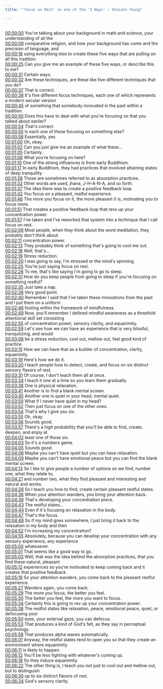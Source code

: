 ```yaml
---
title: "'Focus on Rest' as one of the '5 Ways' ~ Shinzen Young"

---
```

<br>[00:00:00](https://www.youtube.com/watch?v=MPxZYN-Z2-I&t=0)   You're talking about your background in math and science, your understanding of all the 
<br>[00:00:09](https://www.youtube.com/watch?v=MPxZYN-Z2-I&t=9)   comparative religion, and how your background has come and the precision of language, and 
<br>[00:00:18](https://www.youtube.com/watch?v=MPxZYN-Z2-I&t=18)   using everything else to create these five ways that are pulling on all this tradition. 
<br>[00:00:25](https://www.youtube.com/watch?v=MPxZYN-Z2-I&t=25)   Can you give me an example of these five ways, or describe this to me? 
<br>[00:00:31](https://www.youtube.com/watch?v=MPxZYN-Z2-I&t=31)   Certain ways. 
<br>[00:00:32](https://www.youtube.com/watch?v=MPxZYN-Z2-I&t=32)   Are these techniques, are these like five different techniques that you do? 
<br>[00:00:37](https://www.youtube.com/watch?v=MPxZYN-Z2-I&t=37)   That is correct. 
<br>[00:00:38](https://www.youtube.com/watch?v=MPxZYN-Z2-I&t=38)   It's five different focus techniques, each one of which represents a modern secular version 
<br>[00:00:45](https://www.youtube.com/watch?v=MPxZYN-Z2-I&t=45)   of something that somebody innovated in the past within a tradition. 
<br>[00:00:50](https://www.youtube.com/watch?v=MPxZYN-Z2-I&t=50)   Does this have to deal with what you're focusing on that you talked about earlier? 
<br>[00:00:54](https://www.youtube.com/watch?v=MPxZYN-Z2-I&t=54)   That's correct. 
<br>[00:00:55](https://www.youtube.com/watch?v=MPxZYN-Z2-I&t=55)   Is each one of these focusing on something else? 
<br>[00:00:58](https://www.youtube.com/watch?v=MPxZYN-Z2-I&t=58)   Essentially, yes. 
<br>[00:01:00](https://www.youtube.com/watch?v=MPxZYN-Z2-I&t=60)   Oh, okay. 
<br>[00:01:02](https://www.youtube.com/watch?v=MPxZYN-Z2-I&t=62)   Can you just give me an example of what these... 
<br>[00:01:05](https://www.youtube.com/watch?v=MPxZYN-Z2-I&t=65)   Certainly. 
<br>[00:01:06](https://www.youtube.com/watch?v=MPxZYN-Z2-I&t=66)   What you're focusing on here? 
<br>[00:01:10](https://www.youtube.com/watch?v=MPxZYN-Z2-I&t=70)   One of the strong influences is from early Buddhism. 
<br>[00:01:17](https://www.youtube.com/watch?v=MPxZYN-Z2-I&t=77)   In early Buddhism, they had practices that involved attaining states of deep tranquility. 
<br>[00:01:28](https://www.youtube.com/watch?v=MPxZYN-Z2-I&t=88)   Those are sometimes referred to as absorption practices. 
<br>[00:01:32](https://www.youtube.com/watch?v=MPxZYN-Z2-I&t=92)   Other words are used, jhana, J-H-A-N-A, and so forth. 
<br>[00:01:37](https://www.youtube.com/watch?v=MPxZYN-Z2-I&t=97)   The idea there was to create a positive feedback loop. 
<br>[00:01:42](https://www.youtube.com/watch?v=MPxZYN-Z2-I&t=102)   You focus on a pleasant, restful experience. 
<br>[00:01:46](https://www.youtube.com/watch?v=MPxZYN-Z2-I&t=106)   The more you focus on it, the more pleasant it is, motivating you to focus more. 
<br>[00:01:51](https://www.youtube.com/watch?v=MPxZYN-Z2-I&t=111)   That creates a positive feedback loop that revs up your concentration power. 
<br>[00:01:57](https://www.youtube.com/watch?v=MPxZYN-Z2-I&t=117)   I've taken and I've reworked that system into a technique that I call focus on rest. 
<br>[00:02:06](https://www.youtube.com/watch?v=MPxZYN-Z2-I&t=126)   Most people, when they think about the word meditation, they probably don't think about 
<br>[00:02:11](https://www.youtube.com/watch?v=MPxZYN-Z2-I&t=131)   concentration power. 
<br>[00:02:13](https://www.youtube.com/watch?v=MPxZYN-Z2-I&t=133)   They probably think of something that's going to cool me out. 
<br>[00:02:18](https://www.youtube.com/watch?v=MPxZYN-Z2-I&t=138)   Well, that's... 
<br>[00:02:19](https://www.youtube.com/watch?v=MPxZYN-Z2-I&t=139)   Stress reduction. 
<br>[00:02:20](https://www.youtube.com/watch?v=MPxZYN-Z2-I&t=140)   I was going to say, I'm stressed or the mind's spinning. 
<br>[00:02:25](https://www.youtube.com/watch?v=MPxZYN-Z2-I&t=145)   You're just saying focus on rest. 
<br>[00:02:26](https://www.youtube.com/watch?v=MPxZYN-Z2-I&t=146)   To me, that's like saying I'm going to go to sleep. 
<br>[00:02:31](https://www.youtube.com/watch?v=MPxZYN-Z2-I&t=151)   How do you keep people from going to sleep if you're focusing on something restful? 
<br>[00:02:35](https://www.youtube.com/watch?v=MPxZYN-Z2-I&t=155)   Just take a nap. 
<br>[00:02:38](https://www.youtube.com/watch?v=MPxZYN-Z2-I&t=158)   Very good point. 
<br>[00:02:40](https://www.youtube.com/watch?v=MPxZYN-Z2-I&t=160)   Remember I said that I've taken these innovations from the past and I put them on a uniform 
<br>[00:02:46](https://www.youtube.com/watch?v=MPxZYN-Z2-I&t=166)   footing within the framework of mindfulness. 
<br>[00:02:49](https://www.youtube.com/watch?v=MPxZYN-Z2-I&t=169)   Now, you'll remember I defined mindful awareness as a threefold attentional skill set consisting 
<br>[00:02:55](https://www.youtube.com/watch?v=MPxZYN-Z2-I&t=175)   of concentration power, sensory clarity, and equanimity. 
<br>[00:02:59](https://www.youtube.com/watch?v=MPxZYN-Z2-I&t=179)   Let's see how we can have an experience that is very blissful, tranquilizing, and would 
<br>[00:03:08](https://www.youtube.com/watch?v=MPxZYN-Z2-I&t=188)   be a stress reduction, cool out, mellow out, feel good kind of practice. 
<br>[00:03:15](https://www.youtube.com/watch?v=MPxZYN-Z2-I&t=195)   How we can have that as a builder of concentration, clarity, equanimity. 
<br>[00:03:19](https://www.youtube.com/watch?v=MPxZYN-Z2-I&t=199)   Here's how we do it. 
<br>[00:03:20](https://www.youtube.com/watch?v=MPxZYN-Z2-I&t=200)   I teach people how to detect, create, and focus on six distinct sensory flavors of rest. 
<br>[00:03:31](https://www.youtube.com/watch?v=MPxZYN-Z2-I&t=211)   Of course, I don't teach them all at once. 
<br>[00:03:34](https://www.youtube.com/watch?v=MPxZYN-Z2-I&t=214)   I teach it one at a time so you learn them gradually. 
<br>[00:03:38](https://www.youtube.com/watch?v=MPxZYN-Z2-I&t=218)   One is physical relaxation. 
<br>[00:03:41](https://www.youtube.com/watch?v=MPxZYN-Z2-I&t=221)   Another is to find a blank mental screen. 
<br>[00:03:45](https://www.youtube.com/watch?v=MPxZYN-Z2-I&t=225)   Another one is quiet in your head, mental quiet. 
<br>[00:03:50](https://www.youtube.com/watch?v=MPxZYN-Z2-I&t=230)   What if I never have quiet in my head? 
<br>[00:03:52](https://www.youtube.com/watch?v=MPxZYN-Z2-I&t=232)   Then just focus on one of the other ones. 
<br>[00:03:54](https://www.youtube.com/watch?v=MPxZYN-Z2-I&t=234)   That's why I give you six. 
<br>[00:03:55](https://www.youtube.com/watch?v=MPxZYN-Z2-I&t=235)   Oh, okay. 
<br>[00:03:56](https://www.youtube.com/watch?v=MPxZYN-Z2-I&t=236)   Sounds good. 
<br>[00:03:57](https://www.youtube.com/watch?v=MPxZYN-Z2-I&t=237)   There's a high probability that you'll be able to find, create, deepen, and enjoy at 
<br>[00:04:02](https://www.youtube.com/watch?v=MPxZYN-Z2-I&t=242)   least one of those six. 
<br>[00:04:03](https://www.youtube.com/watch?v=MPxZYN-Z2-I&t=243)   So it's a numbers game. 
<br>[00:04:05](https://www.youtube.com/watch?v=MPxZYN-Z2-I&t=245)   Sounds good. 
<br>[00:04:06](https://www.youtube.com/watch?v=MPxZYN-Z2-I&t=246)   Maybe you can't have quiet but you can have relaxation. 
<br>[00:04:09](https://www.youtube.com/watch?v=MPxZYN-Z2-I&t=249)   Maybe you can't have emotional peace but you can find the blank mental screen. 
<br>[00:04:13](https://www.youtube.com/watch?v=MPxZYN-Z2-I&t=253)   So I like to give people a number of options so we find, number one, what they relate to, 
<br>[00:04:21](https://www.youtube.com/watch?v=MPxZYN-Z2-I&t=261)   and number two, what they find pleasant and interesting and natural and works. 
<br>[00:04:28](https://www.youtube.com/watch?v=MPxZYN-Z2-I&t=268)   So I teach you how to find, create certain pleasant restful states. 
<br>[00:04:36](https://www.youtube.com/watch?v=MPxZYN-Z2-I&t=276)   When your attention wanders, you bring your attention back. 
<br>[00:04:39](https://www.youtube.com/watch?v=MPxZYN-Z2-I&t=279)   That's developing your concentration piece. 
<br>[00:04:43](https://www.youtube.com/watch?v=MPxZYN-Z2-I&t=283)   The restful states... 
<br>[00:04:44](https://www.youtube.com/watch?v=MPxZYN-Z2-I&t=284)   Even if it's focusing on relaxation in the body. 
<br>[00:04:47](https://www.youtube.com/watch?v=MPxZYN-Z2-I&t=287)   That's the focus. 
<br>[00:04:48](https://www.youtube.com/watch?v=MPxZYN-Z2-I&t=288)   So if my mind goes somewhere, I just bring it back to the relaxation in my body and then 
<br>[00:04:52](https://www.youtube.com/watch?v=MPxZYN-Z2-I&t=292)   I'm increasing my concentration? 
<br>[00:04:55](https://www.youtube.com/watch?v=MPxZYN-Z2-I&t=295)   Absolutely, because you can develop your concentration with any sensory experience, any experience 
<br>[00:05:00](https://www.youtube.com/watch?v=MPxZYN-Z2-I&t=300)   whatsoever. 
<br>[00:05:01](https://www.youtube.com/watch?v=MPxZYN-Z2-I&t=301)   That seems like a good way to go. 
<br>[00:05:03](https://www.youtube.com/watch?v=MPxZYN-Z2-I&t=303)   Well, that was the idea behind the absorption practices, that you find these natural, pleasant 
<br>[00:05:12](https://www.youtube.com/watch?v=MPxZYN-Z2-I&t=312)   experiences so you're motivated to keep coming back and it creates that positive feedback. 
<br>[00:05:19](https://www.youtube.com/watch?v=MPxZYN-Z2-I&t=319)   So your attention wanders, you come back to the pleasant restful experience. 
<br>[00:05:27](https://www.youtube.com/watch?v=MPxZYN-Z2-I&t=327)   Wanders again, you come back. 
<br>[00:05:29](https://www.youtube.com/watch?v=MPxZYN-Z2-I&t=329)   The more you focus, the better you feel. 
<br>[00:05:30](https://www.youtube.com/watch?v=MPxZYN-Z2-I&t=330)   The better you feel, the more you want to focus. 
<br>[00:05:34](https://www.youtube.com/watch?v=MPxZYN-Z2-I&t=334)   Certainly this is going to rev up your concentration power. 
<br>[00:05:38](https://www.youtube.com/watch?v=MPxZYN-Z2-I&t=338)   The restful states like relaxation, peace, emotional peace, quiet, or defocusing your 
<br>[00:05:50](https://www.youtube.com/watch?v=MPxZYN-Z2-I&t=350)   eyes, your external gaze, you can defocus. 
<br>[00:05:53](https://www.youtube.com/watch?v=MPxZYN-Z2-I&t=353)   That produces a kind of God's felt, as they say in perceptual psychology. 
<br>[00:05:58](https://www.youtube.com/watch?v=MPxZYN-Z2-I&t=358)   That produces alpha waves automatically. 
<br>[00:06:01](https://www.youtube.com/watch?v=MPxZYN-Z2-I&t=361)   Anyway, the restful states tend to open you so that they create an environment where equanimity 
<br>[00:06:11](https://www.youtube.com/watch?v=MPxZYN-Z2-I&t=371)   is likely to happen. 
<br>[00:06:12](https://www.youtube.com/watch?v=MPxZYN-Z2-I&t=372)   You'll be less fighting with whatever's coming up. 
<br>[00:06:18](https://www.youtube.com/watch?v=MPxZYN-Z2-I&t=378)   So they induce equanimity. 
<br>[00:06:22](https://www.youtube.com/watch?v=MPxZYN-Z2-I&t=382)   The other thing is, I teach you not just to cool out and mellow out, but to distinguish 
<br>[00:06:30](https://www.youtube.com/watch?v=MPxZYN-Z2-I&t=390)   up to six distinct flavors of rest. 
<br>[00:06:34](https://www.youtube.com/watch?v=MPxZYN-Z2-I&t=394)   God's sensory clarity. 
<br>
